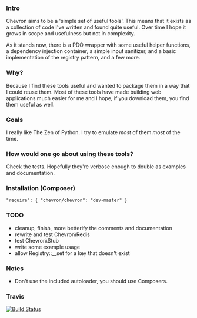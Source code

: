 ### Intro

Chevron aims to be a 'simple set of useful tools'. This means that it
exists as a collection of code I've written and found quite useful. Over
time I hope it grows in scope and usefulness but not in complexity.

As it stands now, there is a PDO wrapper with some useful helper
functions, a dependency injection container, a simple input sanitizer,
and a basic implementation of the registry pattern, and a few more.

### Why?

Because I find these tools useful and wanted to package them in a way
that I could reuse them. Most of these tools have made building web
applications much easier for me and I hope, if you download them, you
find them useful as well.

### Goals

I really like The Zen of Python. I try to emulate *most* of them *most*
of the time.

### How would one go about using these tools?

Check the tests. Hopefully they're verbose enough to double as examples
and documentation.

### Installation (Composer)

	"require": { "chevron/chevron": "dev-master" }

### TODO

  - cleanup, finish, more betterify the comments and documentation
  - rewrite and test Chevron\Redis
  - test Chevron\Stub
  - write some example usage
  - allow Registry::__set for a key that doesn't exist

### Notes

  - Don't use the included autoloader, you should use Composers.

### Travis

[![Build Status](https://travis-ci.org/henderjon/chevron.png)](https://travis-ci.org/henderjon/chevron)


